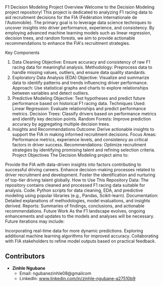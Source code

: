 F1 Decision Modeling Project
Overview
Welcome to the Decision Modeling project repository! This project is dedicated to analyzing F1 racing data to aid recruitment decisions for the FIA (Fédération Internationale de l'Automobile). The primary goal is to leverage data science techniques to uncover insights into driver performance, experience, and consistency. By employing advanced machine learning models such as linear regression, decision trees, and random forests, we aim to provide actionable recommendations to enhance the FIA's recruitment strategies.

Key Components
1. Data Cleaning
Objective: Ensure accuracy and consistency of raw F1 racing data for meaningful analysis.
Methodology: Preprocess data to handle missing values, outliers, and ensure data quality standards.
2. Exploratory Data Analysis (EDA)
Objective: Visualize and summarize data to identify patterns and trends influencing driver performance.
Approach: Use statistical graphs and charts to explore relationships between variables and detect outliers.
3. Predictive Modeling
Objective: Test hypotheses and predict future performance based on historical F1 racing data.
Techniques Used:
Linear Regression: Evaluate relationships and predict performance metrics.
Decision Trees: Classify drivers based on performance metrics and identify key decision points.
Random Forests: Improve prediction accuracy by aggregating multiple decision trees.
4. Insights and Recommendations
Outcome: Derive actionable insights to support the FIA in making informed recruitment decisions.
Focus Areas: Performance metrics, experience levels, and consistency as critical factors in driver success.
Recommendations: Optimize recruitment strategies by identifying promising talent and refining selection criteria.
Project Objectives
The Decision Modeling project aims to:

Provide the FIA with data-driven insights into factors contributing to successful driving careers.
Enhance decision-making processes related to driver recruitment and development.
Foster the identification and nurturing of top-tier driving talent globally.
How to Use This Repository
Data: The repository contains cleaned and processed F1 racing data suitable for analysis.
Code: Python scripts for data cleaning, EDA, and predictive modeling using popular libraries (e.g., Pandas, Scikit-learn).
Documentation: Detailed explanations of methodologies, model evaluations, and insights derived.
Reports: Summaries of findings, conclusions, and actionable recommendations.
Future Work
As the F1 landscape evolves, ongoing enhancements and updates to the models and analyses will be necessary. Future iterations may include:

Incorporating real-time data for more dynamic predictions.
Exploring additional machine learning algorithms for improved accuracy.
Collaborating with FIA stakeholders to refine model outputs based on practical feedback.

## Contributors

- **Zinhle Ngubane**
  - Email: ngubanezinhle08@gmailcom
  - LinkedIn: www.linkedin.com/in/zinhle-ngubane-a27510b9
